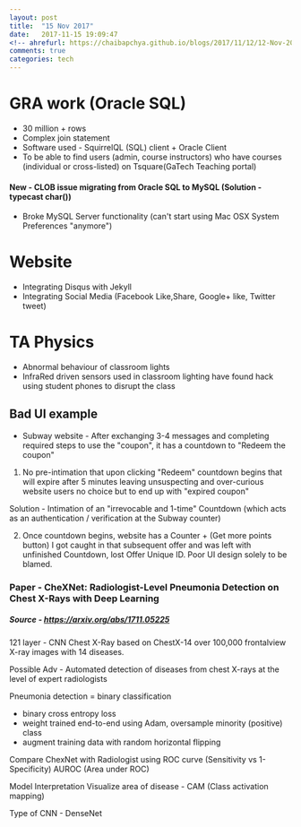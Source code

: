 ```yaml
---
layout: post
title:  "15 Nov 2017"
date:   2017-11-15 19:09:47
<!-- ahrefurl: https://chaibapchya.github.io/blogs/2017/11/12/12-Nov-2017.html -->
comments: true
categories: tech
---
```


# GRA work (Oracle SQL)
- 30 million + rows
- Complex join statement
- Software used - SquirrelQL (SQL) client + Oracle Client
- To be able to find users (admin, course instructors) who have courses (individual or cross-listed) on Tsquare(GaTech Teaching portal)

#### New - CLOB issue migrating from Oracle SQL to MySQL (Solution - typecast char())
- Broke MySQL Server functionality (can't start using Mac OSX System Preferences "anymore")

# Website
- Integrating Disqus with Jekyll
- Integrating Social Media (Facebook Like,Share, Google+ like, Twitter tweet)

# TA Physics 
- Abnormal behaviour of classroom lights 
- InfraRed driven sensors used in classroom lighting have found hack using student phones to disrupt the class

## Bad UI example
- Subway website - After exchanging 3-4 messages and completing required steps to use the "coupon", it has a countdown to "Redeem the coupon"

1. No pre-intimation that upon clicking "Redeem" countdown begins that will expire after 5 minutes leaving unsuspecting and over-curious website users no choice but to end up with "expired coupon"

Solution - Intimation of an "irrevocable and 1-time" Countdown (which acts as an authentication / verification at the Subway counter)

2. Once countdown begins, website has a Counter + (Get more points button)
I got caught in that subsequent offer and was left with unfinished Countdown, lost Offer Unique ID.
Poor UI design solely to be blamed.

### Paper - CheXNet: Radiologist-Level Pneumonia Detection on Chest X-Rays with Deep Learning

##### Source - https://arxiv.org/abs/1711.05225

121 layer - CNN Chest X-Ray based on ChestX-14  over 100,000 frontalview X-ray images with 14 diseases.

Possible Adv -  Automated detection of diseases from chest X-rays at the level of expert radiologists

Pneumonia detection = binary classification

- binary cross entropy loss
- weight trained end-to-end using Adam, oversample minority (positive) class
- augment training data with random horizontal flipping

Compare ChexNet with Radiologist using ROC curve (Sensitivity vs 1-Specificity)
AUROC (Area under ROC)

Model Interpretation
Visualize area of disease - CAM (Class activation mapping)

Type of CNN - DenseNet
